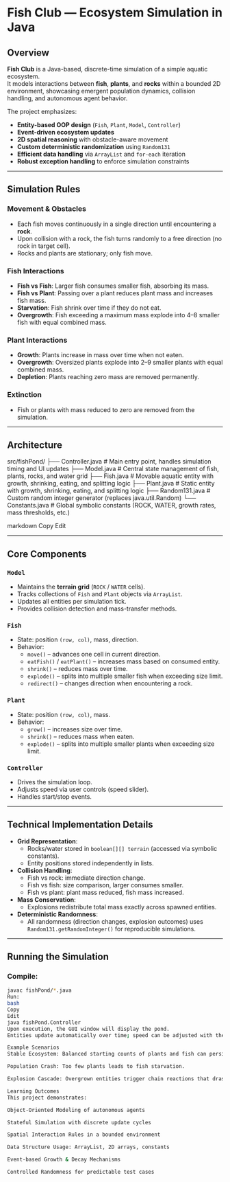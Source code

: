 # Fish Club — Ecosystem Simulation in Java

## Overview
**Fish Club** is a Java-based, discrete-time simulation of a simple aquatic ecosystem.  
It models interactions between **fish**, **plants**, and **rocks** within a bounded 2D environment, showcasing emergent population dynamics, collision handling, and autonomous agent behavior.

The project emphasizes:
- **Entity-based OOP design** (`Fish`, `Plant`, `Model`, `Controller`)
- **Event-driven ecosystem updates**
- **2D spatial reasoning** with obstacle-aware movement
- **Custom deterministic randomization** using `Random131`
- **Efficient data handling** via `ArrayList` and `for-each` iteration
- **Robust exception handling** to enforce simulation constraints

---

## Simulation Rules

### Movement & Obstacles
- Each fish moves continuously in a single direction until encountering a **rock**.
- Upon collision with a rock, the fish turns randomly to a free direction (no rock in target cell).
- Rocks and plants are stationary; only fish move.

### Fish Interactions
- **Fish vs Fish**: Larger fish consumes smaller fish, absorbing its mass.
- **Fish vs Plant**: Passing over a plant reduces plant mass and increases fish mass.
- **Starvation**: Fish shrink over time if they do not eat.
- **Overgrowth**: Fish exceeding a maximum mass explode into 4–8 smaller fish with equal combined mass.

### Plant Interactions
- **Growth**: Plants increase in mass over time when not eaten.
- **Overgrowth**: Oversized plants explode into 2–9 smaller plants with equal combined mass.
- **Depletion**: Plants reaching zero mass are removed permanently.

### Extinction
- Fish or plants with mass reduced to zero are removed from the simulation.

---

## Architecture

src/fishPond/
├── Controller.java # Main entry point, handles simulation timing and UI updates
├── Model.java # Central state management of fish, plants, rocks, and water grid
├── Fish.java # Movable aquatic entity with growth, shrinking, eating, and splitting logic
├── Plant.java # Static entity with growth, shrinking, eating, and splitting logic
├── Random131.java # Custom random integer generator (replaces java.util.Random)
└── Constants.java # Global symbolic constants (ROCK, WATER, growth rates, mass thresholds, etc.)

markdown
Copy
Edit

---

## Core Components

### `Model`
- Maintains the **terrain grid** (`ROCK` / `WATER` cells).
- Tracks collections of `Fish` and `Plant` objects via `ArrayList`.
- Updates all entities per simulation tick.
- Provides collision detection and mass-transfer methods.

### `Fish`
- State: position `(row, col)`, mass, direction.
- Behavior:
  - `move()` – advances one cell in current direction.
  - `eatFish()` / `eatPlant()` – increases mass based on consumed entity.
  - `shrink()` – reduces mass over time.
  - `explode()` – splits into multiple smaller fish when exceeding size limit.
  - `redirect()` – changes direction when encountering a rock.

### `Plant`
- State: position `(row, col)`, mass.
- Behavior:
  - `grow()` – increases size over time.
  - `shrink()` – reduces mass when eaten.
  - `explode()` – splits into multiple smaller plants when exceeding size limit.

### `Controller`
- Drives the simulation loop.
- Adjusts speed via user controls (speed slider).
- Handles start/stop events.

---

## Technical Implementation Details
- **Grid Representation**:  
  - Rocks/water stored in `boolean[][] terrain` (accessed via symbolic constants).
  - Entity positions stored independently in lists.
- **Collision Handling**:  
  - Fish vs rock: immediate direction change.
  - Fish vs fish: size comparison, larger consumes smaller.
  - Fish vs plant: plant mass reduced, fish mass increased.
- **Mass Conservation**:  
  - Explosions redistribute total mass exactly across spawned entities.
- **Deterministic Randomness**:  
  - All randomness (direction changes, explosion outcomes) uses `Random131.getRandomInteger()` for reproducible simulations.

---

## Running the Simulation

### Compile:
```bash
javac fishPond/*.java
Run:
bash
Copy
Edit
java fishPond.Controller
Upon execution, the GUI window will display the pond.
Entities update automatically over time; speed can be adjusted with the on-screen slider.

Example Scenarios
Stable Ecosystem: Balanced starting counts of plants and fish can persist indefinitely.

Population Crash: Too few plants leads to fish starvation.

Explosion Cascade: Overgrown entities trigger chain reactions that drastically alter population structure.

Learning Outcomes
This project demonstrates:

Object-Oriented Modeling of autonomous agents

Stateful Simulation with discrete update cycles

Spatial Interaction Rules in a bounded environment

Data Structure Usage: ArrayList, 2D arrays, constants

Event-based Growth & Decay Mechanisms

Controlled Randomness for predictable test cases

